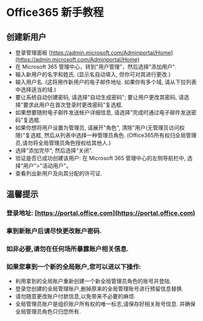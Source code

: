 # Office365 新手教程

## 创建新用户
- 登录管理面板 [https://admin.microsoft.com/Adminportal/Home](https://admin.microsoft.com/Adminportal/Home)
- 在 Microsoft 365 管理中心，转到"用户管理"，然后选择"添加用户".
- 输入新用户的名字和姓氏. (显示名自动填入, 但你可对其进行更改.)
- 输入用户名. (这将用作新用户的电子邮件地址. 如果你有多个域, 请从下拉列表中选择适当的域.)
- 要让系统自动创建密码, 请选择"自动生成密码"; 要让用户更改其密码, 请选择"要求此用户在首次登录时更改密码"复选框.
- 如果想要随附电子邮件发送帐户详细信息, 请选择"完成时通过电子邮件发送密码"复选框.
- 如果你想将用户设置为管理员, 请展开"角色", 清除"用户(无管理员访问权限)"复选框, 然后从列表中选择一种管理员角色.
(Office365所有权归全局管理员,请勿将全局管理员角色授权给其他人.)
- 选择“添加完毕”; 然后选择“关闭”.
- 验证是否已成功创建该用户: 在 Microsoft 365 管理中心的左侧导航栏中, 选择"用户">"活动用户"。 
- 查看列出新用户及向其分配的许可证.

## 温馨提示
### 登录地址: [https://portal.office.com](https://portal.office.com)
### 拿到新账户后请尽快更改账户密码.
### 如非必要,请勿在任何场所暴露账户相关信息.
### 如果您拿到一个新的全局账户,您可以进以下操作:
- 利用拿到的全局账户重新创建一个新全局管理员角色的账号并登陆.
- 登录您创建的全局管理账户,删掉原来的全局管理账号进行预留信息替换.
- 请勿随意更改账户付款信息,以免带来不必要的麻烦.
- 全局管理员账户是组织账户所有权的唯一标志,请保存好相关账号信息. 并确保全局管理员角色只归您所有.


